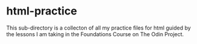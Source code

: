 # html-practice

This sub-directory is a collecton of all my practice files for html guided by the lessons I am taking in the Foundations Course on The Odin Project.
